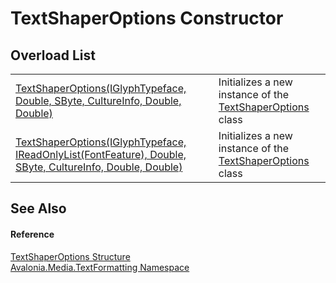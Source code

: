 # TextShaperOptions Constructor


## Overload List
<table>
<tr>
<td><a href="M_Avalonia_Media_TextFormatting_TextShaperOptions__ctor_1">TextShaperOptions(IGlyphTypeface, Double, SByte, CultureInfo, Double, Double)</a></td>
<td>Initializes a new instance of the <a href="T_Avalonia_Media_TextFormatting_TextShaperOptions">TextShaperOptions</a> class</td>
</tr>
<tr>
<td><a href="M_Avalonia_Media_TextFormatting_TextShaperOptions__ctor">TextShaperOptions(IGlyphTypeface, IReadOnlyList(FontFeature), Double, SByte, CultureInfo, Double, Double)</a></td>
<td>Initializes a new instance of the <a href="T_Avalonia_Media_TextFormatting_TextShaperOptions">TextShaperOptions</a> class</td>
</tr>
</table>

## See Also


#### Reference
<a href="T_Avalonia_Media_TextFormatting_TextShaperOptions">TextShaperOptions Structure</a>  
<a href="N_Avalonia_Media_TextFormatting">Avalonia.Media.TextFormatting Namespace</a>  
